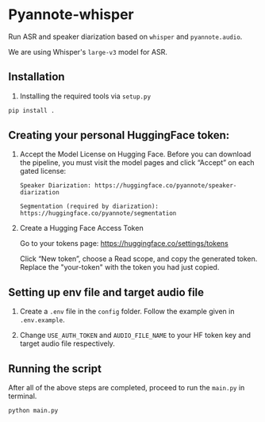 # Pyannote-whisper

Run ASR and speaker diarization based on `whisper` and `pyannote.audio`.

We are using Whisper's `large-v3` model for ASR.

## Installation

1. Installing the required tools via `setup.py`

```python
pip install .
```

## Creating your personal HuggingFace token:

1.  Accept the Model License on Hugging Face.
    Before you can download the pipeline, you must visit the model pages and click “Accept” on each gated license:

        Speaker Diarization: https://huggingface.co/pyannote/speaker-diarization

        Segmentation (required by diarization): https://huggingface.co/pyannote/segmentation

2.  Create a Hugging Face Access Token

    Go to your tokens page: https://huggingface.co/settings/tokens

    Click “New token”, choose a Read scope, and copy the generated token. Replace the "your-token" with the token you had just copied.

## Setting up env file and target audio file

1.  Create a `.env` file in the `config` folder. Follow the example given in `.env.example`.

2.  Change `USE_AUTH_TOKEN` and `AUDIO_FILE_NAME` to your HF token key and target audio file respectively.

## Running the script

After all of the above steps are completed, proceed to run the `main.py` in terminal.

```python
python main.py
```
